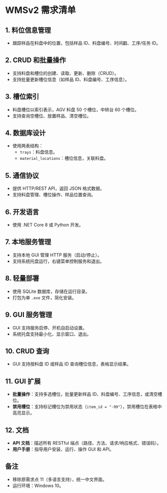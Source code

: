 # WMSv2 需求清单

## 1. 料位信息管理
- 跟踪样品在料盘中的位置，包括样品 ID、料盘编号、时间戳、工序/任务 ID。

## 2. CRUD 和批量操作
- 支持料盘和槽位的创建、读取、更新、删除（CRUD）。
- 支持批量更新槽位信息（如样品 ID、料盘编号、工序信息）。

## 3. 槽位索引
- 料盘槽位以索引表示，AGV 料盘 50 个槽位，中转台 60 个槽位。
- 支持查询空槽位、放置样品、清空槽位。

## 4. 数据库设计
- 使用两表结构：
  - `trays`：料盘信息。
  - `material_locations`：槽位信息，关联料盘。

## 5. 通信协议
- 提供 HTTP/REST API，返回 JSON 格式数据。
- 支持料盘管理、槽位操作、样品位置查询。

## 6. 开发语言
- 使用 .NET Core 8 或 Python 开发。

## 7. 本地服务管理
- 支持本地 GUI 管理 HTTP 服务（启动/停止）。
- 支持系统托盘运行，右键菜单控制服务和退出。

## 8. 轻量部署
- 使用 SQLite 数据库，存储在运行目录。
- 打包为单 `.exe` 文件，简化安装。

## 9. GUI 服务管理
- GUI 支持服务启停、开机自启动设置。
- 系统托盘支持最小化、显示窗口、退出。

## 10. CRUD 查询
- GUI 支持按料盘 ID 或样品 ID 查询槽位信息，表格显示结果。

## 11. GUI 扩展
- **批量操作**：支持多选槽位，批量更新样品 ID、料盘编号、工序信息，或清空槽位。
- **禁用槽位**：支持标记槽位为禁用状态（`item_id = "-99"`），禁用槽位在表格中高亮显示。

## 12. 文档
- **API 文档**：描述所有 RESTful 端点（路径、方法、请求/响应格式、错误码）。
- **用户手册**：指导用户安装、运行、操作 GUI 和 API。

## 备注
- 移除原需求点 11（多语言支持），统一中文界面。
- 运行环境：Windows 10。